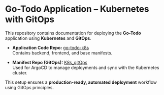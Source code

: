 # Go-Todo Application – Kubernetes with GitOps

This repository contains documentation for deploying the **Go-Todo** application using **Kubernetes** and **GitOps**.

- **Application Code Repo:** [go-todo-k8s](https://github.com/SAYEM-16T/go-todo-k8s)  
  Contains backend, frontend, and base manifests.

- **Manifest Repo (GitOps):** [K8s_gitOps](https://github.com/SAYEM-16T/K8s_gitOps)  
  Used for ArgoCD to manage deployments and sync with the Kubernetes cluster.

This setup ensures a **production-ready, automated deployment** workflow using GitOps principles.
